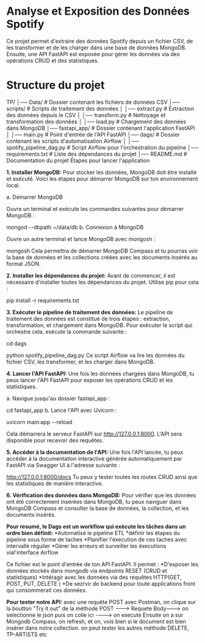 # Analyse et Exposition des Données Spotify

Ce projet permet d'extraire des données Spotify depuis un fichier CSV, de les transformer et de les charger dans une base de données MongoDB. Ensuite, une API FastAPI est exposée pour gérer les données via des opérations CRUD et des statistiques.

# Structure du projet

TP/
│── Data/                  # Dossier contenant les fichiers de données CSV
│── scripts/               # Scripts de traitement des données
│   │── extract.py         # Extraction des données depuis le CSV
│   │── transform.py       # Nettoyage et transformation des données
│   │── load.py            # Chargement des données dans MongoDB
│── fastapi_app/           # Dossier contenant l'application FastAPI
│   │── main.py            # Point d'entrée de l'API FastAPI
│── dags/                  # Dossier contenant les scripts d'automatisation Airflow
│   │── spotify_pipeline_dag.py # Script Airflow pour l'orchestration du pipeline
│── requirements.txt       # Liste des dépendances du projet
│── README.md              # Documentation du projet
Étapes pour lancer l'application

**1. Installer MongoDB:**
Pour stocker les données, MongoDB doit être installé et exécuté. Voici les étapes pour démarrer MongoDB sur ton environnement local.

a. Démarrer MongoDB

Ouvre un terminal et exécute les commandes suivantes pour démarrer MongoDB :

mongod --dbpath ~/data/db
b. Connexion à MongoDB

Ouvre un autre terminal et lance MongoDB avec mongosh :

mongosh
Cela permettra de démarrer MongoDB Compass et tu pourras voir la base de données et les collections créées avec les documents insérés au format JSON.

**2. Installer les dépendances du projet:**
Avant de commencer, il est nécessaire d'installer toutes les dépendances du projet. Utilise pip pour cela :

pip install -r requirements.txt

**3. Exécuter le pipeline de traitement des données:**
Le pipeline de traitement des données est constitué de trois étapes : extraction, transformation, et chargement dans MongoDB. Pour exécuter le script qui orchestre cela, exécute la commande suivante::

cd dags

python spotify_pipeline_dag.py
Ce script Airflow va lire les données du fichier CSV, les transformer, et les charger dans MongoDB.

**4. Lancer l'API FastAPI:**
Une fois les données chargées dans MongoDB, tu peux lancer l'API FastAPI pour exposer les opérations CRUD et les statistiques.

a. Navigue jusqu'au dossier fastapi_app :

cd fastapi_app
b. Lance l'API avec Uvicorn :

uvicorn main:app --reload

Cela démarrera le serveur FastAPI sur http://127.0.0.1:8000. L'API sera disponible pour recevoir des requêtes.

**5. Accéder à la documentation de l'API:**
Une fois l'API lancée, tu peux accéder à la documentation interactive générée automatiquement par FastAPI via Swagger UI à l'adresse suivante :


http://127.0.0.1:8000/docs
Tu peux y tester toutes les routes CRUD ainsi que les statistiques de manière interactive.

**6. Vérification des données dans MongoDB:**
Pour vérifier que les données ont été correctement insérées dans MongoDB, tu peux naviguer dans MongoDB Compass et consulter la base de données, la collection, et les documents insérés.

**Pour resumé, le Dags est un workflow qui exécute les tâches dans un ordre bien définit:**
*Automatisé le pipeline ETL
*définir les étapes du pipeline sous forme de taches
*Planifier l'éxecution de ces taches avec intervalle régulier
*Gérer les erreurs et surveiller les éxecutions vial'interface Airflow

Ce fichier est le point d'entrée de ton API FastAPI. Il permet :
*D'exposer les données stockés dans mongodb via endpoints RESET (CRUD et statistiques)
*Intéragir avec les données via des requêtes HTTP(GET, POST, PUT, DELETE )
*De sezrvir de backend pour toute applications front qui consommerait ces 
données.

**Pour tester notre API:**
avec une requête POST avec Postman, on clique sur la boutton "Try it out" de la méthode POST ---> Requete Body---> on selectionne le json puis on colle ici ----> on execute
Ensuite on a sur Mongodb Compass, on refresh, et on, vois bien si le document est bien insérer dans notre collection. on peut tester les autres méthode DELETE, TP-ARTISTS etc 